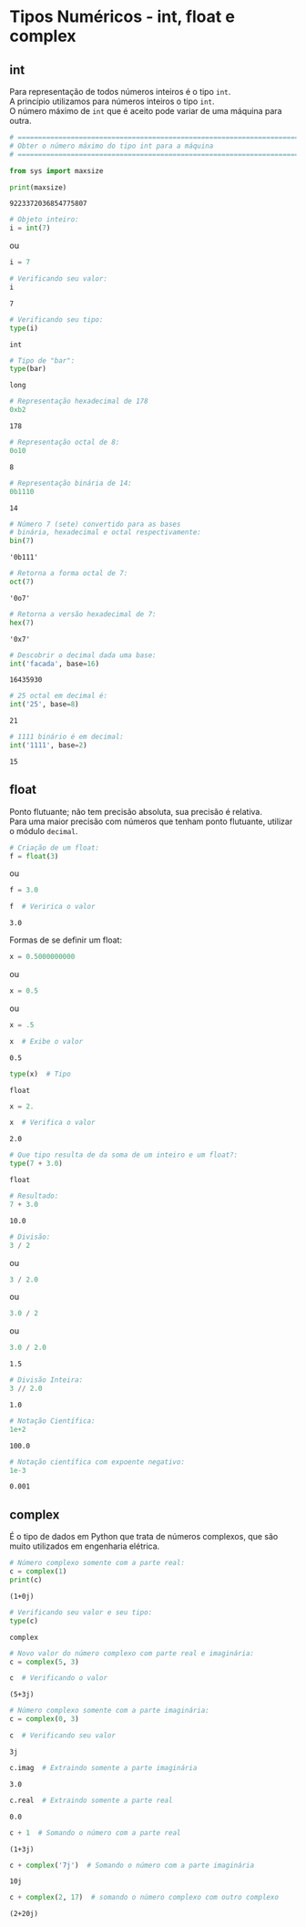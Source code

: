 # Tipos Numéricos - int, float e complex


## int

Para representação de todos números inteiros é o tipo `int`.  
A princípio utilizamos para números inteiros o tipo `int`.  
O número máximo de `int` que é aceito pode variar de uma máquina para outra.  
     
``` python
# ============================================================================
# Obter o número máximo do tipo int para a máquina
# ============================================================================

from sys import maxsize

print(maxsize)
```

```
9223372036854775807
```



``` python
# Objeto inteiro:
i = int(7)
```

ou

``` python
i = 7
```

``` python
# Verificando seu valor:
i
```

``` console
7
```

``` python
# Verificando seu tipo:
type(i)
```

``` console
int
```

``` python
# Tipo de "bar":
type(bar)
```

``` console
long
```

``` python
# Representação hexadecimal de 178
0xb2
```

``` console
178
```

``` python
# Representação octal de 8:
0o10
```

``` console
8
```

``` python
# Representação binária de 14:
0b1110
```

``` console
14
```

``` python
# Número 7 (sete) convertido para as bases 
# binária, hexadecimal e octal respectivamente:
bin(7)
```

``` console
'0b111'
```

``` python
# Retorna a forma octal de 7:
oct(7)
```

``` console
'0o7'
```

``` python
# Retorna a versão hexadecimal de 7:
hex(7)
```

``` console
'0x7'
```

``` python
# Descobrir o decimal dada uma base:
int('facada', base=16)
```

``` console
16435930
```

``` python
# 25 octal em decimal é:
int('25', base=8)
```

``` console
21
```

``` python
# 1111 binário é em decimal:
int('1111', base=2)
```

``` console
15
```

## float

Ponto flutuante; não tem precisão absoluta, sua precisão é relativa.  
Para uma maior precisão com números que tenham ponto flutuante, utilizar o módulo `decimal`.

``` python
# Criação de um float:
f = float(3)
```

ou

``` python
f = 3.0
```

``` python
f  # Veririca o valor
```

``` console
3.0
```

Formas de se definir um float:

``` python
x = 0.5000000000
```

ou

``` python
x = 0.5
```

ou

``` python
x = .5

x  # Exibe o valor
```

``` console
0.5
```

``` python
type(x)  # Tipo
```

``` console
float
```

``` python
x = 2.

x  # Verifica o valor
```

``` console
2.0
```

``` python
# Que tipo resulta de da soma de um inteiro e um float?:
type(7 + 3.0)
```

``` console
float
```

``` python
# Resultado:
7 + 3.0
```

``` console
10.0
```

``` python
# Divisão:
3 / 2
```

ou

``` python
3 / 2.0
```

ou

``` python
3.0 / 2
```

ou

``` python
3.0 / 2.0
```

``` console
1.5
```

``` python
# Divisão Inteira:
3 // 2.0
```

``` console
1.0
```

``` python
# Notação Científica:
1e+2
```

``` console
100.0
```

``` python
# Notação científica com expoente negativo:
1e-3
```

``` console
0.001
```

## complex

É o tipo de dados em Python que trata de números complexos, que são muito
utilizados em engenharia elétrica.

``` python
# Número complexo somente com a parte real:
c = complex(1)
print(c)
```

``` console
(1+0j)
```

``` python
# Verificando seu valor e seu tipo:
type(c)
```

``` console
complex
```

``` python
# Novo valor do número complexo com parte real e imaginária:
c = complex(5, 3)
```

``` python
c  # Verificando o valor
```

``` console
(5+3j)
```

``` python
# Número complexo somente com a parte imaginária:
c = complex(0, 3)
```

``` python
c  # Verificando seu valor
```

``` console
3j
```

``` python
c.imag  # Extraindo somente a parte imaginária
```

``` console
3.0
```

``` python
c.real  # Extraindo somente a parte real
```

``` console
0.0
```

``` python
c + 1  # Somando o número com a parte real
```

``` console
(1+3j)
```

``` python
c + complex('7j')  # Somando o número com a parte imaginária
```

``` console
10j
```

``` python
c + complex(2, 17)  # somando o número complexo com outro complexo
```

``` console
(2+20j)
```
